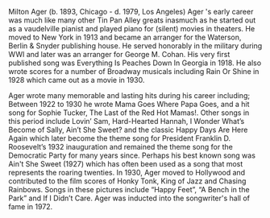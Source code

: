 Milton Ager (b. 1893, Chicago - d. 1979, Los Angeles) Ager 's early career was much like many other Tin Pan Alley greats inasmuch as he started out as a vaudelville pianist and played piano for (silent) movies in theaters. He moved to New York in 1913 and became an arranger for the Waterson, Berlin & Snyder publishing house. He served honorably in the military during WWI and later was an arranger for George M. Cohan. His very first published song was Everything Is Peaches Down In Georgia in 1918. He also wrote scores for a number of Broadway musicals including Rain Or Shine in 1928 which came out as a movie in 1930.

Ager wrote many memorable and lasting hits during his career including; Between 1922 to 1930 he wrote Mama Goes Where Papa Goes, and a hit song for Sophie Tucker, The Last of the Red Hot Mamas!. Other songs in this period include Lovin’ Sam, Hard-Hearted Hannah, I Wonder What’s Become of Sally, Ain’t She Sweet? and the classic Happy Days Are Here Again which later become the theme song for President Franklin D. Roosevelt’s 1932 inauguration and remained the theme song for the Democratic Party for many years since. Perhaps his best known song was Ain't She Sweet (1927) which has often been used as a song that most represents the roaring twenties. In 1930, Ager moved to Hollywood and contributed to the film scores of Honky Tonk, King of Jazz and Chasing Rainbows. Songs in these pictures include “Happy Feet”, “A Bench in the Park” and If I Didn’t Care. Ager was inducted into the songwriter's hall of fame in 1972.
